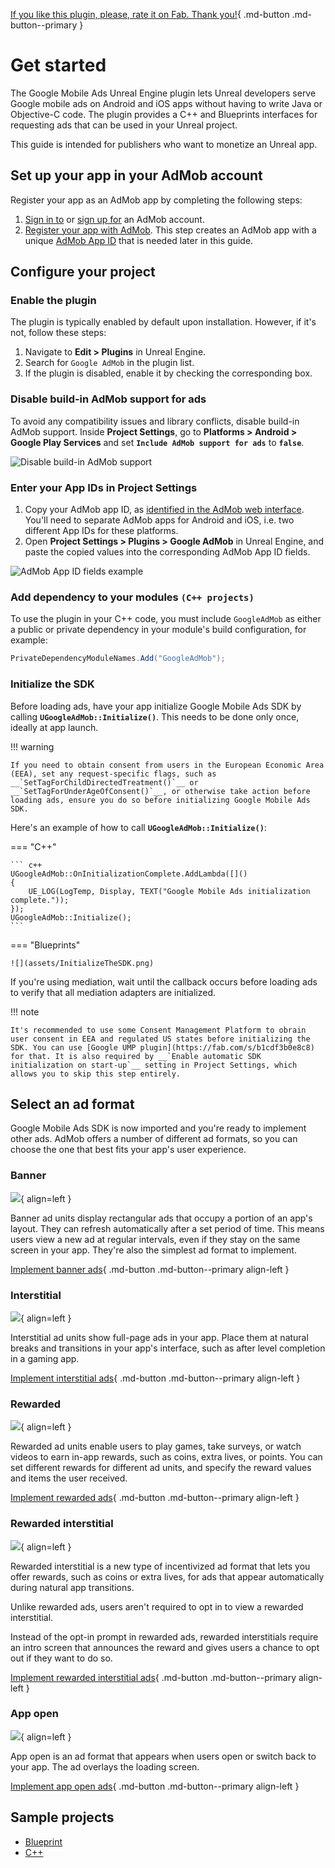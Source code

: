 [If you like this plugin, please, rate it on Fab. Thank you!](https://fab.com/s/804df971aef3){ .md-button .md-button--primary }

# Get started

The Google Mobile Ads Unreal Engine plugin lets Unreal developers serve Google mobile ads on Android and iOS apps without having to write Java or Objective-C code. The plugin provides a C++ and Blueprints interfaces for requesting ads that can be used in your Unreal project.

This guide is intended for publishers who want to monetize an Unreal app.

## Set up your app in your AdMob account

Register your app as an AdMob app by completing the following steps:

1.  [Sign in to](https://admob.google.com/home/) or [sign up for](https://support.google.com/admob/answer/7356219) an AdMob account.
2.  [Register your app with AdMob](https://support.google.com/admob/answer/2773509). This step creates an AdMob app with a unique [AdMob App ID](https://support.google.com/admob/answer/7356431) that is needed later in this guide.

## Configure your project

### Enable the plugin

The plugin is typically enabled by default upon installation. However, if it's not, follow these steps:

1.  Navigate to __Edit > Plugins__ in Unreal Engine.
2.  Search for `Google AdMob` in the plugin list.
3.  If the plugin is disabled, enable it by checking the corresponding box.

### Disable build-in AdMob support for ads

To avoid any compatibility issues and library conflicts, disable build-in AdMob support. Inside __Project Settings__, go to __Platforms > Android > Google Play Services__ and set __`Include AdMob support for ads`__ to __`false`__.

![Disable build-in AdMob support](assets/DisableBuildInAdMob.png)

### Enter your App IDs in Project Settings

1.  Copy your AdMob app ID, as [identified in the AdMob web interface](https://support.google.com/admob/answer/7356431). You'll need to separate AdMob apps for Android and iOS, i.e. two different App IDs for these platforms.
2.  Open __Project Settings > Plugins > Google AdMob__ in Unreal Engine, and paste the copied values into the corresponding AdMob App ID fields.

![AdMob App ID fields example](assets/AdMobAppIDFields.png)

### Add dependency to your modules `(C++ projects)`

To use the plugin in your C++ code, you must include `GoogleAdMob` as either a public or private dependency in your module's build configuration, for example:
``` c#
PrivateDependencyModuleNames.Add("GoogleAdMob");
```

### Initialize the SDK

Before loading ads, have your app initialize Google Mobile Ads SDK by calling __`UGoogleAdMob::Initialize()`__. This needs to be done only once, ideally at app launch.

!!! warning

    If you need to obtain consent from users in the European Economic Area (EEA), set any request-specific flags, such as __`SetTagForChildDirectedTreatment()`__ or __`SetTagForUnderAgeOfConsent()`__, or otherwise take action before loading ads, ensure you do so before initializing Google Mobile Ads SDK.

Here's an example of how to call __`UGoogleAdMob::Initialize()`__:

=== "C++"

    ``` c++
    UGoogleAdMob::OnInitializationComplete.AddLambda([]()
    {
        UE_LOG(LogTemp, Display, TEXT("Google Mobile Ads initialization complete."));
    });
    UGoogleAdMob::Initialize();
    ```

=== "Blueprints"

    ![](assets/InitializeTheSDK.png)

If you're using mediation, wait until the callback occurs before loading ads to verify that all mediation adapters are initialized.

!!! note

    It's recommended to use some Consent Management Platform to obrain user consent in EEA and regulated US states before initializing the SDK. You can use [Google UMP plugin](https://fab.com/s/b1cdf3b0e8c8) for that. It is also required by __`Enable automatic SDK initialization on start-up`__ setting in Project Settings, which allows you to skip this step entirely.

## Select an ad format

Google Mobile Ads SDK is now imported and you're ready to implement other ads. AdMob offers a number of different ad formats, so you can choose the one that best fits your app's user experience.

### Banner

![](assets/format-banner.png){ align=left }

Banner ad units display rectangular ads that occupy a portion of an app's layout. They can refresh automatically after a set period of time. This means users view a new ad at regular intervals, even if they stay on the same screen in your app. They're also the simplest ad format to implement.

[Implement banner ads](ad-formats/banner-ads.md){ .md-button .md-button--primary align-left }

### Interstitial

![](assets/format-interstitial.png){ align=left }

Interstitial ad units show full-page ads in your app. Place them at natural breaks and transitions in your app's interface, such as after level completion in a gaming app.

[Implement interstitial ads](ad-formats/interstitial-ads.md){ .md-button .md-button--primary align-left }

### Rewarded

![](assets/format-rewarded.png){ align=left }

Rewarded ad units enable users to play games, take surveys, or watch videos to earn in-app rewards, such as coins, extra lives, or points. You can set different rewards for different ad units, and specify the reward values and items the user received.

[Implement rewarded ads](ad-formats/rewarded-ads.md){ .md-button .md-button--primary align-left }

### Rewarded interstitial

![](assets/format-rewarded-interstitial.png){ align=left }

Rewarded interstitial is a new type of incentivized ad format that lets you offer rewards, such as coins or extra lives, for ads that appear automatically during natural app transitions.

Unlike rewarded ads, users aren't required to opt in to view a rewarded interstitial.

Instead of the opt-in prompt in rewarded ads, rewarded interstitials require an intro screen that announces the reward and gives users a chance to opt out if they want to do so.

[Implement rewarded interstitial ads](ad-formats/rewarded-interstitial-ads.md){ .md-button .md-button--primary align-left }

### App open

![](assets/format-app-open.png){ align=left }

App open is an ad format that appears when users open or switch back to your app. The ad overlays the loading screen.

[Implement app open ads](ad-formats/app-open-ads.md){ .md-button .md-button--primary align-left }

## Sample projects

- [Blueprint](https://deepinnothing.github.io/sample-projects/unreal-engine/google-admob/google-admob-bp.zip)
- [C++](https://deepinnothing.github.io/sample-projects/unreal-engine/google-admob/google-admob-cpp.zip)